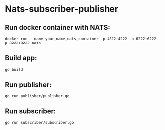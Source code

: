 # Nats-subscriber-publisher

## Run docker container with NATS:
```
docker run --name your_name_nats_container -p 4222:4222 -p 6222:6222 -p 8222:8222 nats
```

## Build app:
```
go build
```

## Run publisher:
```
go run publisher/publisher.go
```

## Run subscriber:
```
go run subscriber/subscriber.go
```